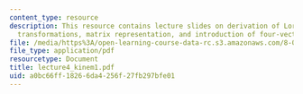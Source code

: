 ```yaml
---
content_type: resource
description: This resource contains lecture slides on derivation of Lorentz-Einstein
  transformations, matrix representation, and introduction of four-vectors.
file: /media/https%3A/open-learning-course-data-rc.s3.amazonaws.com/8-033-relativity-fall-2006/a0bc66ff18266da4256f27fb297bfe01_lecture4_kinem1.pdf
file_type: application/pdf
resourcetype: Document
title: lecture4_kinem1.pdf
uid: a0bc66ff-1826-6da4-256f-27fb297bfe01
---
```

